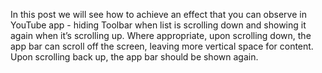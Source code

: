 In this post we will see how to achieve an effect that you can observe in YouTube app - hiding Toolbar when list is scrolling down and showing it again when it’s scrolling up. Where appropriate, upon scrolling down, the app bar can scroll off the screen, leaving more vertical space for content. Upon scrolling back up, the app bar should be shown again.
